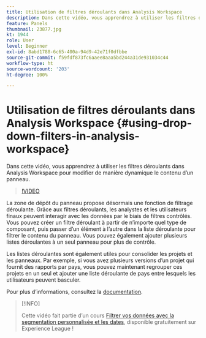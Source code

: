 ```yaml
---
title: Utilisation de filtres déroulants dans Analysis Workspace
description: Dans cette vidéo, vous apprendrez à utiliser les filtres déroulants dans Analysis Workspace pour modifier de manière dynamique le contenu d’un panneau.
feature: Panels
thumbnail: 23877.jpg
kt: 1944
role: User
level: Beginner
exl-id: 8abd1788-6c65-400a-94d9-42e71f0dfbbe
source-git-commit: f59fdf873fc6aaee8aaa5bd244a31de931034c44
workflow-type: ht
source-wordcount: '203'
ht-degree: 100%

---
```


# Utilisation de filtres déroulants dans Analysis Workspace {#using-drop-down-filters-in-analysis-workspace}

Dans cette vidéo, vous apprendrez à utiliser les filtres déroulants dans Analysis Workspace pour modifier de manière dynamique le contenu d’un panneau.

>[!VIDEO](https://video.tv.adobe.com/v/23877/?quality=12)

La zone de dépôt du panneau propose désormais une fonction de filtrage déroulante. Grâce aux filtres déroulants, les analystes et les utilisateurs finaux peuvent interagir avec les données par le biais de filtres contrôlés. Vous pouvez créer un filtre déroulant à partir de n’importe quel type de composant, puis passer d’un élément à l’autre dans la liste déroulante pour filtrer le contenu du panneau. Vous pouvez également ajouter plusieurs listes déroulantes à un seul panneau pour plus de contrôle.

Les listes déroulantes sont également utiles pour consolider les projets et les panneaux. Par exemple, si vous avez plusieurs versions dʼun projet qui fournit des rapports par pays, vous pouvez maintenant regrouper ces projets en un seul et ajouter une liste déroulante de pays entre lesquels les utilisateurs peuvent basculer.

Pour plus d’informations, consultez la [documentation](https://experienceleague.adobe.com/docs/analytics/analyze/analysis-workspace/panels/panels.html?lang=fr).

>[!INFO]
>
> Cette vidéo fait partie d’un cours [Filtrer vos données avec la segmentation personnalisée et les dates](https://experienceleague.adobe.com/?recommended=Analytics-U-1-2021.1.filterdata), disponible gratuitement sur Experience League !
